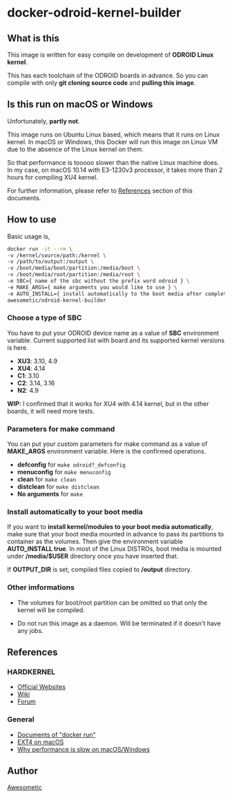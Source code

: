 # docker-odroid-kernel-builder

## What is this

This image is written for easy compile on development of **ODROID Linux kernel**.

This has each toolchain of the ODROID boards in advance. So you can compile with only **git cloning source code** and **pulling this image**.

## Is this run on macOS or Windows

Unfortunately, **partly not**.

This image runs on Ubuntu Linux based, which means that it runs on Linux kernel. In macOS or Windows, this Docker will run this image on Linux VM due to the absence of the Linux kernel on them.

So that performance is tooooo slower than the native Linux machine does. In my case, on macOS 10.14 with E3-1230v3 processor, it takes more than 2 hours for compiling XU4 kernel.

For further information, please refer to [References](#References) section of this documents.

## How to use

Basic usage is,

```bash
docker run -it --rm \
-v /kernel/source/path:/kernel \
-v /path/to/output:/output \
-v /boot/media/boot/partition:/media/boot \
-v /boot/media/root/partition:/media/root \
-e SBC={ name of the sbc without the prefix word odroid } \
-e MAKE_ARGS={ make arguments you would like to use } \
-e AUTO_INSTALL={ install automatically to the boot media after complete building kernel } \
awesometic/odroid-kernel-builder
```

### Choose a type of SBC

You have to put your ODROID device name as a value of **SBC** environment variable. Current supported list with board and its supported kernel versions is here.

* **XU3**: 3.10, 4.9
* **XU4**: 4.14
* **C1**: 3.10
* **C2**: 3.14, 3.16
* **N2**: 4.9

**WIP:** I confirmed that it works for XU4 with 4.14 kernel, but in the other boards, it will need more tests.

### Parameters for make command

You can put your custom parameters for make command as a value of **MAKE_ARGS** environment variable. Here is the confirmed operations.

* **defconfig** for `make odroid?_defconfig`
* **menuconfig** for `make menuconfig`
* **clean** for `make clean`
* **distclean** for `make distclean`
* **No arguments** for `make`

### Install automatically to your boot media

If you want to **install kernel/modules to your boot media automatically**, make sure that your boot media mounted in advance to pass its partitions to container as the volumes. Then give the environment variable **AUTO_INSTALL true**. In most of the Linux DISTROs, boot media is mounted under **/media/$USER** directory once you have inserted that.

If **OUTPUT_DIR** is set, compiled files copied to **/output** directory.

### Other imformations

* The volumes for boot/root partition can be omitted so that only the kernel will be compiled.

* Do not run this image as a daemon. Will be terminated if it doesn't have any jobs.

## References

### HARDKERNEL

* [Official Websites](https://www.hardkernel.com)
* [Wiki](https://wiki.odroid.com)
* [Forum](https://forum.odroid.com)

### General

* [Documents of "docker run"](https://docs.docker.com/engine/reference/commandline/run/)
* [EXT4 on macOS](https://apple.stackexchange.com/questions/140536/how-do-i-mount-ext4-using-os-x-fuse)
* [Why performance is slow on macOS/Windows](https://www.reddit.com/r/docker/comments/7xvlye/docker_for_macwindows_performances_vs_linux/)

## Author

[Awesometic](awesometic.lab@gmail.com)
